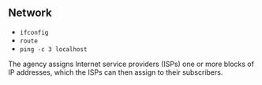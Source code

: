 ## Network

- `ifconfig`
- `route`
- `ping -c 3 localhost`

The agency assigns Internet service providers (ISPs) one or more blocks of IP
addresses, which the ISPs can then assign to their subscribers.
